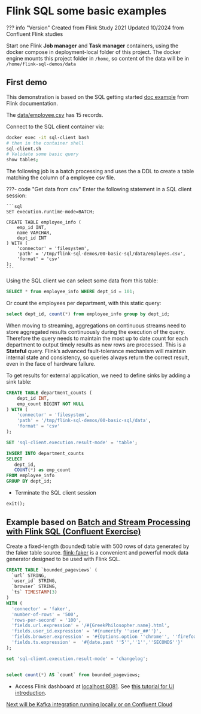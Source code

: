 # Flink SQL some basic examples

??? info "Version"
    Created from Flink Study 2021 
    Updated 10/2024 from Confluent Flink studies

Start one Flink **Job manager** and **Task manager** containers, using the docker compose in deployment-local folder of this project. The docker engine mounts this project folder in `/home`, so content of the data will be in `/home/flink-sql-demos/data` 

## First demo 

This demonstration is based on the SQL getting started [doc example](https://nightlies.apache.org/flink/flink-docs-release-1.20/docs/dev/table/sql/gettingstarted/) from Flink documentation.

The [data/employee.csv](https://github.com/jbcodeforce/flink-studies/blob/master/flink-sql-demos/00-basic-sql/data/employes.csv) has 15 records.

Connect to the SQL client container via:

```sh
docker exec -it sql-client bash
# then in the container shell
sql-client.sh
# Validate some basic query
show tables;
```

The following job is a batch processing and uses the a DDL to create a table matching the column of a employee csv file. 

???- code "Get data from csv"
    Enter the following statement in a SQL client session:

    ```sql
    SET execution.runtime-mode=BATCH;

    CREATE TABLE employee_info (
        emp_id INT,
        name VARCHAR,
        dept_id INT
    ) WITH ( 
        'connector' = 'filesystem',
        'path' = '/tmp/flink-sql-demos/00-basic-sql/data/employes.csv',
        'format' = 'csv'
    );
    ```

Using the SQL client we can select some data from this table: 

```sql
SELECT * from employee_info WHERE dept_id = 101;
```

Or count the employees per department, with this static query:

```sql
select dept_id, count(*) from employee_info group by dept_id;
```

When moving to streaming, aggregations on continuous streams need to store aggregated results continuously during the execution of the query. Therefore the query needs to maintain the most up to date count for each department to output timely results as new rows are processed. This is a **Stateful** query.  Flink’s advanced fault-tolerance mechanism will maintain internal state and consistency, so queries always return the correct result, even in the face of hardware failure.

To get results for external application, we need to define sinks by adding a sink table:

```sql
CREATE TABLE department_counts (
    dept_id INT,
    emp_count BIGINT NOT NULL
) WITH ( 
    'connector' = 'filesystem',
    'path' = '/tmp/flink-sql-demos/00-basic-sql/data',
    'format' = 'csv'
);
```

```sql
SET 'sql-client.execution.result-mode' = 'table';
```

```sql
INSERT INTO department_counts
SELECT 
   dept_id,
   COUNT(*) as emp_count 
FROM employee_info
GROUP BY dept_id;
```

* Terminate the SQL client session

```sql
exit();
```


## Example based on [Batch and Stream Processing with Flink SQL (Confluent Exercise)](https://developer.confluent.io/courses/apache-flink/stream-processing-exercise/)

Create a fixed-length (bounded) table with 500 rows of data generated by the faker table source. [flink-faker](https://github.com/knaufk/flink-faker) is a convenient and powerful mock data generator designed to be used with Flink SQL.

```sql
CREATE TABLE `bounded_pageviews` (
  `url` STRING,
  `user_id` STRING,
  `browser` STRING,
  `ts` TIMESTAMP(3)
)
WITH (
  'connector' = 'faker',
  'number-of-rows' = '500',
  'rows-per-second' = '100',
  'fields.url.expression' = '/#{GreekPhilosopher.name}.html',
  'fields.user_id.expression' = '#{numerify ''user_##''}',
  'fields.browser.expression' = '#{Options.option ''chrome'', ''firefox'', ''safari'')}',
  'fields.ts.expression' =  '#{date.past ''5'',''1'',''SECONDS''}'
);
```

```sql
set 'sql-client.execution.result-mode' = 'changelog';


select count(*) AS `count` from bounded_pageviews;
```

* Access Flink dashboard at [localhost:8081](http://localhost:8081/). See [this tutorial for UI introduction](https://developer.confluent.io/courses/apache-flink/web-ui-exercise/).

[Next will be Kafka integration running locally or on Confluent Cloud](../01-confluent-kafka-local-flink/README.md)